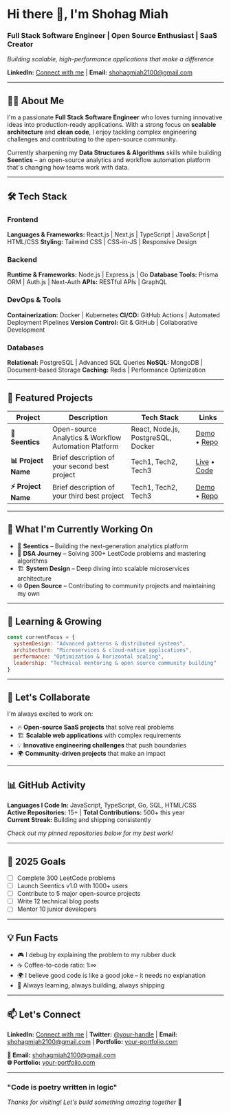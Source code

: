 # Hi there 👋, I'm Shohag Miah

### Full Stack Software Engineer | Open Source Enthusiast | SaaS Creator

*Building scalable, high-performance applications that make a difference*

**LinkedIn:** [Connect with me]([https://linkedin.com/in/your-profile](https://www.linkedin.com/in/sk-shohag-miah/)) | **Email:** [shohagmiah2100@gmail.com](mailto:shohagmiah2100@gmail.com)

---

## 👨‍💻 About Me

I'm a passionate **Full Stack Software Engineer** who loves turning innovative ideas into production-ready applications. With a strong focus on **scalable architecture** and **clean code**, I enjoy tackling complex engineering challenges and contributing to the open-source community.

Currently sharpening my **Data Structures & Algorithms** skills while building **Seentics** – an open-source analytics and workflow automation platform that's changing how teams work with data.

---

## 🛠️ Tech Stack

### Frontend
**Languages & Frameworks:** React.js | Next.js | TypeScript | JavaScript | HTML/CSS
**Styling:** Tailwind CSS | CSS-in-JS | Responsive Design

### Backend
**Runtime & Frameworks:** Node.js | Express.js | Go
**Database Tools:** Prisma ORM | Auth.js | Next-Auth
**APIs:** RESTful APIs | GraphQL

### DevOps & Tools
**Containerization:** Docker | Kubernetes
**CI/CD:** GitHub Actions | Automated Deployment Pipelines
**Version Control:** Git & GitHub | Collaborative Development

### Databases
**Relational:** PostgreSQL | Advanced SQL Queries
**NoSQL:** MongoDB | Document-based Storage
**Caching:** Redis | Performance Optimization

---

## 🚀 Featured Projects

| Project | Description | Tech Stack | Links |
|---------|-------------|------------|--------|
| **🎯 Seentics** | Open-source Analytics & Workflow Automation Platform | React, Node.js, PostgreSQL, Docker | [Demo](link) • [Repo](link) |
| **📊 Project Name** | Brief description of your second best project | Tech1, Tech2, Tech3 | [Live](link) • [Code](link) |
| **⚡ Project Name** | Brief description of your third best project | Tech1, Tech2, Tech3 | [Demo](link) • [Repo](link) |

---

## 🔭 What I'm Currently Working On

- 🚀 **Seentics** – Building the next-generation analytics platform
- 🧠 **DSA Journey** – Solving 300+ LeetCode problems and mastering algorithms
- 🏗️ **System Design** – Deep diving into scalable microservices architecture
- 🌐 **Open Source** – Contributing to community projects and maintaining my own

---

## 🌱 Learning & Growing

```javascript
const currentFocus = {
  systemDesign: "Advanced patterns & distributed systems",
  architecture: "Microservices & cloud-native applications",
  performance: "Optimization & horizontal scaling",
  leadership: "Technical mentoring & open source community building"
}
```

---

## 🤝 Let's Collaborate

I'm always excited to work on:

- 🔥 **Open-source SaaS projects** that solve real problems
- 🏗️ **Scalable web applications** with complex requirements  
- 💡 **Innovative engineering challenges** that push boundaries
- 🌍 **Community-driven projects** that make an impact

---

## 📊 GitHub Activity

**Languages I Code In:** JavaScript, TypeScript, Go, SQL, HTML/CSS  
**Active Repositories:** 15+ | **Total Contributions:** 500+ this year  
**Current Streak:** Building and shipping consistently  

*Check out my pinned repositories below for my best work!*

---

## 🎯 2025 Goals

- [ ] Complete 300 LeetCode problems
- [ ] Launch Seentics v1.0 with 1000+ users
- [ ] Contribute to 5 major open-source projects
- [ ] Write 12 technical blog posts
- [ ] Mentor 10 junior developers

---

## 💡 Fun Facts

- 🎮 I debug by explaining the problem to my rubber duck
- ☕ Coffee-to-code ratio: 1:∞
- 🌍 I believe good code is like a good joke – it needs no explanation
- 🚀 Always learning, always building, always shipping

---

## 📫 Let's Connect

**LinkedIn:** [Connect with me](https://linkedin.com/in/your-profile) | **Twitter:** [@your-handle](https://twitter.com/your-handle) | **Email:** [shohagmiah2100@gmail.com](mailto:shohagmiah2100@gmail.com) | **Portfolio:** [your-portfolio.com](https://your-portfolio.com)

**📧 Email:** shohagmiah2100@gmail.com  
**🌐 Portfolio:** [your-portfolio.com](https://your-portfolio.com)

---

### "Code is poetry written in logic" 

*Thanks for visiting! Let's build something amazing together* 🚀
